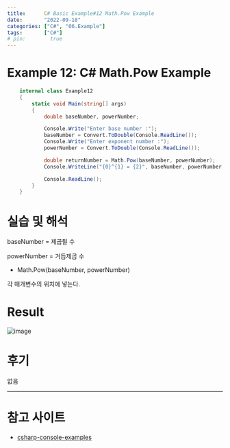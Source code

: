 ```yaml
---
title:      C# Basic Example#12 Math.Pow Example
date:       "2022-09-18"
categories: ["C#", "06.Example"]
tags:       ["C#"]
# pin:        true
---
```


# Example 12: C# Math.Pow Example
```c#
    internal class Example12
    {
        static void Main(string[] args)
        {
            double baseNumber, powerNumber;

            Console.Write("Enter base number :");
            baseNumber = Convert.ToDouble(Console.ReadLine());
            Console.Write("Enter exponent number :");
            powerNumber = Convert.ToDouble(Console.ReadLine());

            double returnNumber = Math.Pow(baseNumber, powerNumber);
            Console.WriteLine("{0}^{1} = {2}", baseNumber, powerNumber, returnNumber);

            Console.ReadLine();
        }
    }
```

# 실습 및 해석
baseNumber = 제곱될 수

powerNumber = 거듭제곱 수

- Math.Pow(baseNumber, powerNumber)

각 매개변수의 위치에 넣는다.

# Result
![image](https://user-images.githubusercontent.com/85896566/190882248-2c529d24-1592-4b8a-baef-4774ddfe8a82.png)

# 후기
없음

---

# 참고 사이트
- [csharp-console-examples](https://www.csharp-console-examples.com/csharp-console/c-console-examples/)
